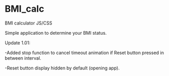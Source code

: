 # BMI_calc
BMI calculator JS/CSS

Simple application to determine your BMI status.

Update 1.01:

-Added stop function to cancel timeout animation if Reset button pressed in between interval.

-Reset button display hidden by default (opening app).
